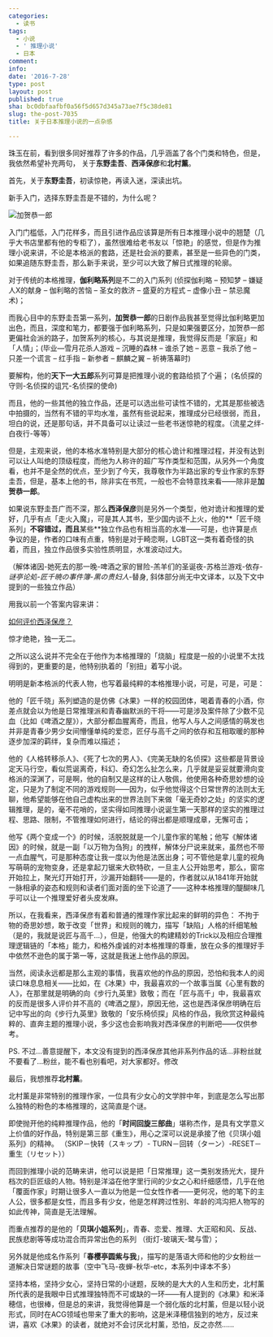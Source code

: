 ```yaml
---
categories:
  - 读书
tags:
  - 小说
  - ' 推理小说'
  - 日本
comment: 
info: 
date: '2016-7-28'
type: post
layout: post
published: true
sha: bc0dbfaafbf0a56f5d657d345a73ae7f5c38de81
slug: the-post-7035
title: 关于日本推理小说的一点杂感

---
```

珠玉在前，看到很多同好推荐了许多的作品，几乎涵盖了各个门类和特色，但是，我依然希望补充两句， 关于**东野圭吾**、**西泽保彦**和**北村薰**。

首先，关于**东野圭吾**，初读惊艳，再读入迷，深读出坑。

新手入门，选择东野圭吾是不错的，为什么呢？

![加贺恭一郎](http://www.tbs.co.jp/shinzanmono/img/prof01.jpg)

入门门槛低，入门花样多，而且引进作品应该算是所有日本推理小说中的翘楚（几乎大书店里都有他的专柜了），虽然很难给老书友以「惊艳」的感觉，但是作为推理小说来讲，不论是本格派的套路，还是社会派的要素，甚至是一些异色的门类，如果追随东野圭吾，那么新手来说，至少可以大致了解日式推理的轮廓。 

对于传统的本格推理，**伽利略系列**是不二的入门系列 (侦探伽利略 – 预知梦 – 嫌疑人X的献身 – 伽利略的苦恼 – 圣女的救济 – 盛夏的方程式 – 虚像小丑 – 禁忌魔术)；

而我心目中的东野圭吾第一系列，**加贺恭一郎**的日剧作品我甚至觉得比伽利略更加出色，而且，深度和笔力，都要强于伽利略系列，只是如果强要区分，加贺恭一郎更偏社会派的路子，加贺系列的核心，与其说是推理，我觉得反而是「家庭」和「人情」；(毕业—雪月花杀人游戏 – 沉睡的森林 – 谁杀了她 – 恶意 – 我杀了他 – 只差一个谎言 – 红手指 – 新参者 – 麒麟之翼 – 祈祷落幕时)

要解构，他的**天下一大五郎**系列可算是把推理小说的套路给损了个遍；
(名侦探的守则-名侦探的诅咒-名侦探的使命)

而且，他的一些其他的独立作品，还是可以选出些可读性不错的，尤其是那些被选中拍摄的，当然有不错的平均水准，虽然有些说起来，推理成分已经很弱，而且，坦白的说，还是那句话，并不具备可以让读过一些老书迷惊艳的程度。（流星之绊-白夜行-等等）

但是，主观来说，他的本格水准特别是大部分的核心诡计和推理过程，并没有达到可以让人叫绝的顶级程度，而他为人称许的超广写作类型和范围，从另外一个角度看，也并不是全然的优点，至少到了今天，我尊敬作为半路出家的专业作家的东野圭吾，但是，基本上他的书，除非实在书荒，一般也不会特意找来看——除非是**加贺恭一郎**。


如果说东野圭吾广而不深，那么**西泽保彦**则是另外一个类型，他对诡计和推理的爱好，几乎有点「走火入魔」，可是其人其书，至少国内谈不上火，他的**「匠千晓系列」**不容错过，而且**某些**独立作品也有相当高的水准——可是，也许算是点争议的是，作者的口味有点重，特别是对于畸恋啊，LGBT这一类有着奇怪的执着，而且，独立作品很多实验性质明显，水准波动过大。

（解体诸因-她死去的那一晚-啤酒之家的冒险-羔羊们的圣诞夜-苏格兰游戏-依存-*谜亭论処-匠千暁の事件簿-黒の贵妇人*-替身, 斜体部分尚无中文译本，以及下文中提到的一些独立作品）




用我以前一个答案内容来讲：

[如何评价西泽保彦？](https://www.zhihu.com/question/35014208/answer/84555230)


惊才绝艳，独一无二。

之所以这么说并不完全在于他作为本格推理的「烧脑」程度是一般的小说里不太找得到的，更重要的是，他特别执着的「别扭」着写小说。

明明是新本格派的代表人物，也写着最纯粹的本格推理小说，可是，可是，可是：

他的「匠千晓」系列塑造的是仿佛《冰果》一样的校园团体，喝着青春的小酒，你差点就会以为他是日常推理派和青春幽默派的干将——可是涉及案件除了少数不见血（比如《啤酒之屋》），大部分都血腥离奇，而且，他写人与人之间感情的萌发也并非是青春少男少女间懵懂单纯的爱恋，匠仔与高千之间的依存和互相取暖的那种逐步加深的羁绊，复杂而难以描述；

他的《人格转移杀人》、《死了七次的男人》、《完美无缺的名侦探》这些都是背景设定天马行空，看似荒诞离奇，科幻、奇幻怎么扯怎么来，几乎就是妥妥就要滑向变格派的深渊了，可是啊，他的自制又是这样的让人敬佩，他使用各种奇思妙想的设定，只是为了制定不同的游戏规则——因为，似乎他觉得这个日常世界的法则太无聊，他希望能够在他自己虚构出来的世界法则下来做「毫无奇妙之处」的坚实的逻辑推理，是的，毫不花哨的，坚实得如同推理小说诞生第一天那样的坚实的推理过程、思路、限制，不管推理如何进行，结论的得出都是顺理成章，无懈可击；

他写《两个变成一个》的时候，活脱脱就是一个儿童作家的笔触；他写《解体诸因》的时候，就是一副「以万物为刍狗」的拽样，解体分尸说来就来，虽然也不带一点血腥气，可是那种态度让我一度以为他是法医出身；可不管他是拿儿童的视角写萌萌的宠物变身，还是拿起刀锯来大砍特砍，一旦主人公开始思考，那么，窗帘开始拉上，聚光灯开始打开，沙漏开始翻转——是的，作者就以从1841年开始就一脉相承的姿态和规则和读者们面对面的坐下论道了——这种本格推理的醍醐味几乎可以让一个推理爱好者头皮发麻。

所以，在我看来，西泽保彦有着和普通的推理作家比起来的鲜明的异色： 不拘于物的奇思妙想，敢于改变「世界」和规则的魄力，描写「缺陷」人格的纤细笔触（是的，我就是说匠与高千...），但是，他强大的构建精妙的Trick以及相应合理推理逻辑链的「本格」能力，和格外虔诚的对本格推理的尊重，放在众多的推理好手中依然不逊色的属于第一等，这就是我迷上他作品的原因。

当然，阅读永远都是那么主观的事情，我喜欢他的作品的原因，恐怕和我本人的阅读口味息息相关——比如，在《冰果》中，我最喜欢的一个故事当属《心里有数的人》，在那里就是明确的向《步行九英里》致敬；而在「匠与高千」中，我最喜欢的反而是很多人评价并不高的《啤酒之屋》，原因无他，这也是西泽保彦明确在后记中写出的向《步行九英里》致敬的「安乐椅侦探」风格的作品，我欣赏这种最纯粹的、直奔主题的推理小说，多少这也会影响我对西泽保彦的判断吧——仅供参考。

PS. 不过…善意提醒下，本文没有提到的西泽保彦其他非系列作品的话…非粉丝就不要看了…粉丝，能不看也别看吧，对大家都好。修改

最后，我想推荐**北村薰**。

北村薰是非常特别的推理作家，一位具有少女心的文学胖中年，到底是怎么写出那么独特的粉色的本格推理的，这简直是个谜。

即使抛开他的纯粹推理作品，他的「**时间回旋三部曲**」堪称杰作，是具有文学意义上价值的好作品，特别是第三部《重生》，用心之深可以说是承接了他《贝琪小姐系列》的精神。
（SKIP－快转（スキップ）- TURN－回转（ターン）-RESET－重生（リセット））

而回到推理小说的范畴来讲，他可以说是把「日常推理」这一类别发扬光大，提升档次的巨匠级的人物。特别是洋溢在他字里行间的少女之心和纤细感悟，几乎在他「覆面作家」时期让很多人一直以为他是一位女性作者——更何况，他的笔下的主人公，很多都是女性，而且多有少女，他是怎样跨过性别、年龄的鸿沟把人物写的如此传神，简直是无法理解。

而重点推荐的是他的「**贝琪小姐系列**」，青春、恋爱、推理、大正昭和风、反战、民族悲剧等等成功混合而异常出色的系列 （街灯-玻璃天-鹭与雪）；

另外就是他成名作系列「**春樱亭圆紫与我**」，描写的是落语大师和他的少女粉丝一道解决日常谜题的故事（空中飞马-夜蝉-秋华-etc，本系列中译本不多）

坚持本格，坚持少女心，坚持日常的小谜题，反映的是大大的人生和历史，北村薰所代表的是我眼中日式推理独特而不可或缺的一环——有人提到的《冰果》和米泽穂信，也很棒，但是总的来讲，我觉得他算是一个弱化版的北村薰，但是以轻小说形式，同时在ACG领域也带来了重大的影响，这是米泽穂信独到的地方，反过来讲，喜欢《冰果》的读者，就绝对不会讨厌北村薰，恐怕，反之亦然……








